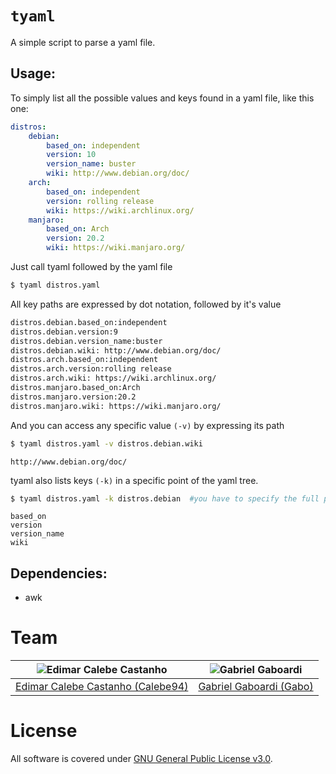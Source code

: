 # `tyaml`

A simple script to parse a yaml file.

## Usage:
To simply list all the possible values and keys found in a yaml file, like this one:
```yaml
distros:
    debian:
        based_on: independent
        version: 10
        version_name: buster
        wiki: http://www.debian.org/doc/
    arch:
        based_on: independent
        version: rolling release
        wiki: https://wiki.archlinux.org/
    manjaro:
        based_on: Arch
        version: 20.2
        wiki: https://wiki.manjaro.org/
```
Just call tyaml followed by the yaml file
```bash
$ tyaml distros.yaml
```
All key paths are expressed by dot notation, followed by it's value
```bash
distros.debian.based_on:independent
distros.debian.version:9
distros.debian.version_name:buster
distros.debian.wiki: http://www.debian.org/doc/
distros.arch.based_on:independent
distros.arch.version:rolling release
distros.arch.wiki: https://wiki.archlinux.org/
distros.manjaro.based_on:Arch
distros.manjaro.version:20.2
distros.manjaro.wiki: https://wiki.manjaro.org/
```
And you can access any specific value `(-v)` by expressing its path
```bash
$ tyaml distros.yaml -v distros.debian.wiki
```
```
http://www.debian.org/doc/
```

tyaml also lists keys `(-k)` in a specific point of the yaml tree.

```bash
$ tyaml distros.yaml -k distros.debian  #you have to specify the full path
```
```
based_on
version
version_name
wiki
```

## Dependencies:
- awk

# Team

| <img src="https://github.com/Calebe94.png?size=200" alt="Edimar Calebe Castanho"> | <img src="https://github.com/gbgabo.png?size=200" alt="Gabriel Gaboardi"> |
|:---------------------------------------------------------------------------------:|:-------------------------------------------------------------------------:|
| [Edimar Calebe Castanho (Calebe94)](https://github.com/Calebe94)                  | [Gabriel Gaboardi (Gabo)](https://github.com/gbgabo)                      |

# License

All software is covered under [GNU General Public License v3.0](https://www.gnu.org/licenses/gpl-3.0.en.html).
